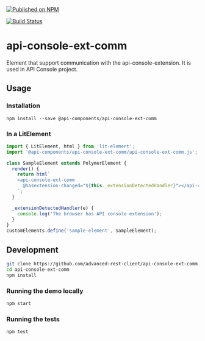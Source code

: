 [![Published on NPM](https://img.shields.io/npm/v/@api-components/api-console-ext-comm.svg)](https://www.npmjs.com/package/@api-components/api-console-ext-comm)

[![Build Status](https://travis-ci.org/advanced-rest-client/api-url-data-model.svg?branch=stage)](https://travis-ci.org/advanced-rest-client/api-console-ext-comm)

# api-console-ext-comm

Element that support communication with the api-console-extension.
It is used in API Console project.

## Usage

### Installation
```
npm install --save @api-components/api-console-ext-comm
```

### In a LitElement

```js
import { LitElement, html } from 'lit-element';
import '@api-components/api-console-ext-comm/api-console-ext-comm.js';

class SampleElement extends PolymerElement {
  render() {
    return html`
    <api-console-ext-comm
      @hasextension-changed="${this._extensionDetectedHandler}"></api-console-ext-comm>
    `;
  }

  _extensionDetectedHandler(e) {
    console.log('The browser has API console extension');
  }
}
customElements.define('sample-element', SampleElement);
```

## Development

```sh
git clone https://github.com/advanced-rest-client/api-console-ext-comm
cd api-console-ext-comm
npm install
```

### Running the demo locally

```sh
npm start
```

### Running the tests
```sh
npm test
```
